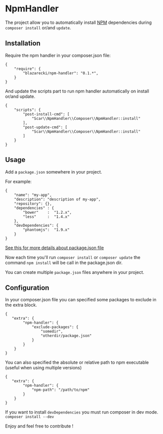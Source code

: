 # NpmHandler

The project allow you to automatically install [NPM](https://npmjs.org/) dependencies during `composer install` or/and `update`.

## Installation

Require the npm handler in your composer.json file:

```
{
    "require": {
        "blazarecki/npm-handler": "0.1.*",
    }
}
```

And update the scripts part to run npm handler automatically on install or/and update.

```
{
    "scripts": {
        "post-install-cmd": [
            "Scar\\NpmHandler\\Composer\\NpmHandler::install"
        ],
        "post-update-cmd": [
            "Scar\\NpmHandler\\Composer\\NpmHandler::install"
        ]
    }
}
```

## Usage

Add a `package.json` somewhere in your project.

For example:

```
{
    "name": "my-app",
    "description": "description of my-app",
    "repository": {},
    "dependencies" : {
        "bower"    :  "1.2.x",
        "less"     :  "1.4.x"
    },
    "devDependencies": {
        "phantomjs":  "1.9.x"
    }
}
```

[See this for more details about package.json file](http://package.json.nodejitsu.com/)

Now each time you'll run `composer install` or `composer update` the command `npm install` will be call in the package.json dir.

You can create multiple `package.json` files anywhere in your project.

## Configuration

In your composer.json file you can specified some packages to exclude in the extra block.

```
{
   "extra": {
        "npm-handler": {
            "exclude-packages": {
                "somedir",
                "otherdir/package.json"
            }
        }
    }
}
```

You can also specified the absolute or relative path to npm executable (useful when using multiple versions)

```
{
   "extra": {
        "npm-handler": {
            "npm-path": "/path/to/npm"
        }
    }
}
```

If you want to install `devDependencies` you must run composer in dev mode. `composer install --dev`

Enjoy and feel free to contribute !
